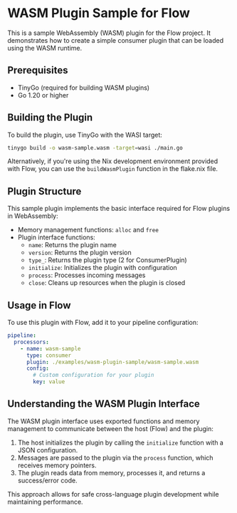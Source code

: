 # WASM Plugin Sample for Flow

This is a sample WebAssembly (WASM) plugin for the Flow project. It demonstrates how to create a simple consumer plugin that can be loaded using the WASM runtime.

## Prerequisites

- TinyGo (required for building WASM plugins)
- Go 1.20 or higher

## Building the Plugin

To build the plugin, use TinyGo with the WASI target:

```bash
tinygo build -o wasm-sample.wasm -target=wasi ./main.go
```

Alternatively, if you're using the Nix development environment provided with Flow, you can use the `buildWasmPlugin` function in the flake.nix file.

## Plugin Structure

This sample plugin implements the basic interface required for Flow plugins in WebAssembly:

- Memory management functions: `alloc` and `free`
- Plugin interface functions:
  - `name`: Returns the plugin name
  - `version`: Returns the plugin version
  - `type_`: Returns the plugin type (2 for ConsumerPlugin)
  - `initialize`: Initializes the plugin with configuration
  - `process`: Processes incoming messages
  - `close`: Cleans up resources when the plugin is closed

## Usage in Flow

To use this plugin with Flow, add it to your pipeline configuration:

```yaml
pipeline:
  processors:
    - name: wasm-sample
      type: consumer
      plugin: ./examples/wasm-plugin-sample/wasm-sample.wasm
      config:
        # Custom configuration for your plugin
        key: value
```

## Understanding the WASM Plugin Interface

The WASM plugin interface uses exported functions and memory management to communicate between the host (Flow) and the plugin:

1. The host initializes the plugin by calling the `initialize` function with a JSON configuration.
2. Messages are passed to the plugin via the `process` function, which receives memory pointers.
3. The plugin reads data from memory, processes it, and returns a success/error code.

This approach allows for safe cross-language plugin development while maintaining performance. 